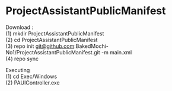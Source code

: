 # ProjectAssistantPublicManifest

Download :
<br>(1) mkdir ProjectAssistantPublicManifest
<br>(2) cd ProjectAssistantPublicManifest
<br>(3) repo init git@github.com:BakedMochi-No1/ProjectAssistantPublicManifest.git -m main.xml
<br>(4) repo sync

Executing
<br>(1) cd Exec/Windows
<br>(2) PAUIController.exe

